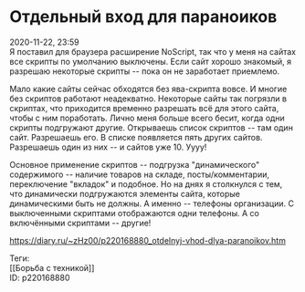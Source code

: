 Отдельный вход для параноиков
==============================

   
 2020-11-22, 23:59   
  Я поставил для браузера расширение NoScript, так что у меня на сайтах все скрипты по умолчанию выключены. Если сайт хорошо знакомый, я разрешаю некоторые скрипты -- пока он не заработает приемлемо.   
   
 Мало какие сайты сейчас обходятся без ява-скрипта вовсе. И многие без скриптов работают неадекватно. Некоторые сайты так погрязли в скриптах, что приходится временно разрешать всё для этого сайта, чтобы с ним поработать. Лично меня больше всего бесит, когда одни скрипты подгружают другие. Открываешь список скриптов -- там один сайт. Разрешаешь его. В списке появляется пять других сайтов. Разрешаешь один из них -- и сайтов уже 10. Уууу!   
   
 Основное применение скриптов -- подгрузка "динамического" содержимого -- наличие товаров на складе, посты/комментарии, переключение "вкладок" и подобное. Но на днях я столкнулся с тем, что динамически подгружаются элементы сайта, которые динамическими быть не должны. А именно -- телефоны организации. С выключенными скриптами отображаются одни телефоны. А со включёнными скриптами -- другие!   
    
 <https://diary.ru/~zHz00/p220168880_otdelnyj-vhod-dlya-paranoikov.htm>   
   
 Теги:   
 [[Борьба с техникой]]   
 ID: p220168880